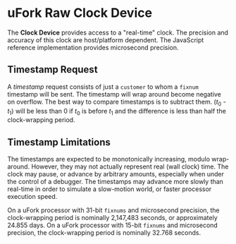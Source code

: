 # uFork Raw Clock Device

The **Clock Device** provides access to a "real-time" clock.
The precision and accuracy of this clock are host/platform dependent.
The JavaScript reference implementation provides microsecond precision.

## Timestamp Request

A _timestamp_ request consists of just a `customer`
to whom a `fixnum` timestamp will be sent.
The timestamp will wrap around become negative on overflow.
The best way to compare timestamps is to subtract them.
(_t_<sub>0</sub> - _t_<sub>1</sub>) will be less than 0
if _t_<sub>0</sub> is before _t_<sub>1</sub>
and the difference is less than half the clock-wrapping period.

## Timestamp Limitations

The timestamps are expected to be monotonically increasing,
modulo wrap-around.
However, they may not actually represent real (wall clock) time.
The clock may pause, or advance by arbitrary amounts,
especially when under the control of a debugger.
The timestamps may advance more slowly than real-time
in order to simulate a slow-motion world,
or faster processor execution speed.

On a uFork processor with 31-bit `fixnums` and microsecond precision,
the clock-wrapping period is nominally 2,147,483 seconds,
or approximately 24.855 days.
On a uFork processor with 15-bit `fixnums` and microsecond precision,
the clock-wrapping period is nominally 32.768 seconds.
